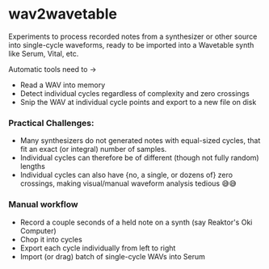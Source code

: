 # wav2wavetable

Experiments to process recorded notes from a synthesizer or other source into single-cycle waveforms, ready to be imported into a Wavetable synth like Serum, Vital, etc.

Automatic tools need to &rarr;
- Read a WAV into memory
- Detect individual cycles regardless of complexity and zero crossings
- Snip the WAV at individual cycle points and export to a new file on disk


### Practical Challenges:
- Many synthesizers do not generated notes with equal-sized cycles, that fit an exact (or integral) number of samples.
- Individual cycles can therefore be of different (though not fully random) lengths
- Individual cycles can also have {no, a single, or dozens of} zero crossings, making visual/manual waveform analysis tedious 😅😅

### Manual workflow
- Record a couple seconds of a held note on a synth (say Reaktor's Oki Computer)
- Chop it into cycles
- Export each cycle individually from left to right
- Import (or drag) batch of single-cycle WAVs into Serum


